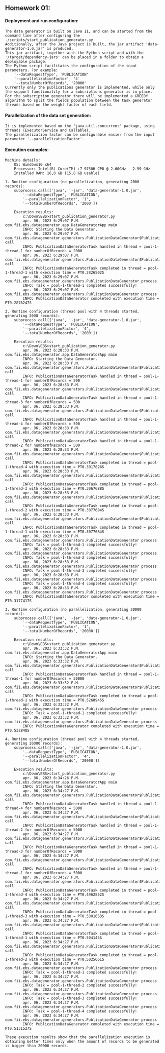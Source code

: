 ## Homework 01:

#### Deployment and run configuration:
	The data generator is built on Java 11, and can be started from the command line after configuring the ./scripts/start_publication_generator.py
	Additionally, after the Java project is built, the jar artifact 'data-generator-1.0.jar' is produced.
	This jar artifact, together with the Python script and with the '/target/dependency-jars' can be placed in a folder to obtain a deployable package.
	The Python script facilitates the configuration of the input parameters. For example:
		'--dataRequestType', 'PUBLICATION'
		'--parallelizationFactor', '4'
		'--totalNumberOfRecords', '20000'
	Currently only the publications generator is implemented, while only the support functionality for a subcriptions generator is in place.
	For the subscription generator there will be implemented a GREEDY algorithm to split the fields population between the task generator threads based on the weight factor of each field.

#### Parallelization of the data set generation:
    It is implemented based on the 'java.util.concurrent' package, using threads (ExecutorService and Callable).
	The parallelization factor can be configurable easier from the input parameter '--parallelizationFactor'.

#### Execution examples:
	Machine details:
		OS: Windows10 x64
		Processor: Intel(R) Core(TM) i7-9750H CPU @ 2.60GHz   2.59 GHz
		Installed RAM: 16,0 GB (15,8 GB usable)
	
	1. Runtime configuration (no parallelization, generating 2000 records):
		subprocess.call(['java', '-jar', 'data-generator-1.0.jar',
			'--dataRequestType', 'PUBLICATION',
			'--parallelizationFactor', '1',
			'--totalNumberOfRecords', '2000'])
			
		Execution results:
			c:\Down\EBS>start_publication_generator.py
			apr. 06, 2023 6:29:07 P.M. com.fii.ebs.datagenerator.app.DataGeneratorApp main
			INFO: Starting the Data Generator.
			apr. 06, 2023 6:29:07 P.M. com.fii.ebs.datagenerator.generators.PublicationDataGenerator$PublicationDataGeneratorTask call
			INFO: PublicationDataGeneratorTask handled in thread = pool-1-thread-1 for numberOfRecords = 2000
			apr. 06, 2023 6:29:07 P.M. com.fii.ebs.datagenerator.generators.PublicationDataGenerator$PublicationDataGeneratorTask call
			INFO: PublicationDataGeneratorTask completed in thread = pool-1-thread-1 with execution time = PT0.2826502S
			apr. 06, 2023 6:29:07 P.M. com.fii.ebs.datagenerator.generators.PublicationDataGenerator process
			INFO: Task = pool-1-thread-1 completed successfully!
			apr. 06, 2023 6:29:07 P.M. com.fii.ebs.datagenerator.generators.PublicationDataGenerator process
			INFO: PublicationDataGenerator completed with execution time = PT0.2876247S
	
	2. Runtime configuration (thread pool with 4 threads started, generating 2000 records):
		subprocess.call(['java', '-jar', 'data-generator-1.0.jar',
			'--dataRequestType', 'PUBLICATION',
			'--parallelizationFactor', '4',
			'--totalNumberOfRecords', '2000'])
			
		Execution results:
			c:\Down\EBS>start_publication_generator.py
			apr. 06, 2023 6:28:33 P.M. com.fii.ebs.datagenerator.app.DataGeneratorApp main
			INFO: Starting the Data Generator.
			apr. 06, 2023 6:28:33 P.M. com.fii.ebs.datagenerator.generators.PublicationDataGenerator$PublicationDataGeneratorTask call
			INFO: PublicationDataGeneratorTask handled in thread = pool-1-thread-1 for numberOfRecords = 500
			apr. 06, 2023 6:28:33 P.M. com.fii.ebs.datagenerator.generators.PublicationDataGenerator$PublicationDataGeneratorTask call
			INFO: PublicationDataGeneratorTask handled in thread = pool-1-thread-3 for numberOfRecords = 500
			apr. 06, 2023 6:28:33 P.M. com.fii.ebs.datagenerator.generators.PublicationDataGenerator$PublicationDataGeneratorTask call
			INFO: PublicationDataGeneratorTask handled in thread = pool-1-thread-4 for numberOfRecords = 500
			apr. 06, 2023 6:28:33 P.M. com.fii.ebs.datagenerator.generators.PublicationDataGenerator$PublicationDataGeneratorTask call
			INFO: PublicationDataGeneratorTask handled in thread = pool-1-thread-2 for numberOfRecords = 500
			apr. 06, 2023 6:28:33 P.M. com.fii.ebs.datagenerator.generators.PublicationDataGenerator$PublicationDataGeneratorTask call
			INFO: PublicationDataGeneratorTask completed in thread = pool-1-thread-4 with execution time = PT0.3017826S
			apr. 06, 2023 6:28:33 P.M. com.fii.ebs.datagenerator.generators.PublicationDataGenerator$PublicationDataGeneratorTask call
			INFO: PublicationDataGeneratorTask completed in thread = pool-1-thread-3 with execution time = PT0.3067688S
			apr. 06, 2023 6:28:33 P.M. com.fii.ebs.datagenerator.generators.PublicationDataGenerator$PublicationDataGeneratorTask call
			INFO: PublicationDataGeneratorTask completed in thread = pool-1-thread-2 with execution time = PT0.3077684S
			apr. 06, 2023 6:28:33 P.M. com.fii.ebs.datagenerator.generators.PublicationDataGenerator$PublicationDataGeneratorTask call
			INFO: PublicationDataGeneratorTask completed in thread = pool-1-thread-1 with execution time = PT0.3077684S
			apr. 06, 2023 6:28:33 P.M. com.fii.ebs.datagenerator.generators.PublicationDataGenerator process
			INFO: Task = pool-1-thread-1 completed successfully!
			apr. 06, 2023 6:28:33 P.M. com.fii.ebs.datagenerator.generators.PublicationDataGenerator process
			INFO: Task = pool-1-thread-2 completed successfully!
			apr. 06, 2023 6:28:33 P.M. com.fii.ebs.datagenerator.generators.PublicationDataGenerator process
			INFO: Task = pool-1-thread-3 completed successfully!
			apr. 06, 2023 6:28:33 P.M. com.fii.ebs.datagenerator.generators.PublicationDataGenerator process
			INFO: Task = pool-1-thread-4 completed successfully!
			apr. 06, 2023 6:28:33 P.M. com.fii.ebs.datagenerator.generators.PublicationDataGenerator process
			INFO: PublicationDataGenerator completed with execution time = PT0.3177417S
		
    3. Runtime configuration (no parallelization, generating 20000 records):
		subprocess.call(['java', '-jar', 'data-generator-1.0.jar',
			'--dataRequestType', 'PUBLICATION',
			'--parallelizationFactor', '1',
			'--totalNumberOfRecords', '20000'])
			
		Execution results:
			c:\Down\EBS>start_publication_generator.py
			apr. 06, 2023 6:33:32 P.M. com.fii.ebs.datagenerator.app.DataGeneratorApp main
			INFO: Starting the Data Generator.
			apr. 06, 2023 6:33:32 P.M. com.fii.ebs.datagenerator.generators.PublicationDataGenerator$PublicationDataGeneratorTask call
			INFO: PublicationDataGeneratorTask handled in thread = pool-1-thread-1 for numberOfRecords = 20000
			apr. 06, 2023 6:33:32 P.M. com.fii.ebs.datagenerator.generators.PublicationDataGenerator$PublicationDataGeneratorTask call
			INFO: PublicationDataGeneratorTask completed in thread = pool-1-thread-1 with execution time = PT0.5268945S
			apr. 06, 2023 6:33:32 P.M. com.fii.ebs.datagenerator.generators.PublicationDataGenerator process
			INFO: Task = pool-1-thread-1 completed successfully!
			apr. 06, 2023 6:33:32 P.M. com.fii.ebs.datagenerator.generators.PublicationDataGenerator process
			INFO: PublicationDataGenerator completed with execution time = PT0.532848S
	
	4. Runtime configuration (thread pool with 4 threads started, generating 20000 records):
		subprocess.call(['java', '-jar', 'data-generator-1.0.jar',
			'--dataRequestType', 'PUBLICATION',
			'--parallelizationFactor', '4',
			'--totalNumberOfRecords', '20000'])
		
		Execution results:
			c:\Down\EBS>start_publication_generator.py
			apr. 06, 2023 6:34:26 P.M. com.fii.ebs.datagenerator.app.DataGeneratorApp main
			INFO: Starting the Data Generator.
			apr. 06, 2023 6:34:27 P.M. com.fii.ebs.datagenerator.generators.PublicationDataGenerator$PublicationDataGeneratorTask call
			INFO: PublicationDataGeneratorTask handled in thread = pool-1-thread-4 for numberOfRecords = 5000
			apr. 06, 2023 6:34:27 P.M. com.fii.ebs.datagenerator.generators.PublicationDataGenerator$PublicationDataGeneratorTask call
			INFO: PublicationDataGeneratorTask handled in thread = pool-1-thread-2 for numberOfRecords = 5000
			apr. 06, 2023 6:34:27 P.M. com.fii.ebs.datagenerator.generators.PublicationDataGenerator$PublicationDataGeneratorTask call
			INFO: PublicationDataGeneratorTask handled in thread = pool-1-thread-3 for numberOfRecords = 5000
			apr. 06, 2023 6:34:27 P.M. com.fii.ebs.datagenerator.generators.PublicationDataGenerator$PublicationDataGeneratorTask call
			INFO: PublicationDataGeneratorTask handled in thread = pool-1-thread-1 for numberOfRecords = 5000
			apr. 06, 2023 6:34:27 P.M. com.fii.ebs.datagenerator.generators.PublicationDataGenerator$PublicationDataGeneratorTask call
			INFO: PublicationDataGeneratorTask completed in thread = pool-1-thread-4 with execution time = PT0.4962852S
			apr. 06, 2023 6:34:27 P.M. com.fii.ebs.datagenerator.generators.PublicationDataGenerator$PublicationDataGeneratorTask call
			INFO: PublicationDataGeneratorTask completed in thread = pool-1-thread-3 with execution time = PT0.5001653S
			apr. 06, 2023 6:34:27 P.M. com.fii.ebs.datagenerator.generators.PublicationDataGenerator$PublicationDataGeneratorTask call
			INFO: PublicationDataGeneratorTask completed in thread = pool-1-thread-1 with execution time = PT0.504145S
			apr. 06, 2023 6:34:27 P.M. com.fii.ebs.datagenerator.generators.PublicationDataGenerator$PublicationDataGeneratorTask call
			INFO: PublicationDataGeneratorTask completed in thread = pool-1-thread-2 with execution time = PT0.5025661S
			apr. 06, 2023 6:34:27 P.M. com.fii.ebs.datagenerator.generators.PublicationDataGenerator process
			INFO: Task = pool-1-thread-1 completed successfully!
			apr. 06, 2023 6:34:27 P.M. com.fii.ebs.datagenerator.generators.PublicationDataGenerator process
			INFO: Task = pool-1-thread-2 completed successfully!
			apr. 06, 2023 6:34:27 P.M. com.fii.ebs.datagenerator.generators.PublicationDataGenerator process
			INFO: Task = pool-1-thread-3 completed successfully!
			apr. 06, 2023 6:34:27 P.M. com.fii.ebs.datagenerator.generators.PublicationDataGenerator process
			INFO: Task = pool-1-thread-4 completed successfully!
			apr. 06, 2023 6:34:27 P.M. com.fii.ebs.datagenerator.generators.PublicationDataGenerator process
			INFO: PublicationDataGenerator completed with execution time = PT0.5131527S
	
	These execution results show that the parallelization execution is obtaining better times only when the amount of records to be generated is bigger than 20000 records.